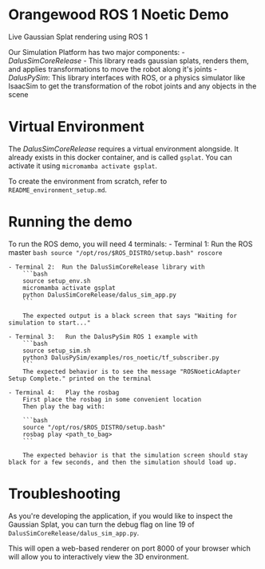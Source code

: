 # Orangewood ROS 1 Noetic Demo

Live Gaussian Splat rendering using ROS 1

Our Simulation Platform has two major components:
    - *DalusSimCoreRelease* - This library reads gaussian splats, renders them, and applies transformations to move the robot along it's joints
    - *DalusPySim*: This library interfaces with ROS, or a physics simulator like IsaacSim to get the transformation of the robot joints and any objects in the scene

# Virtual Environment
The *DalusSimCoreRelease* requires a virtual environment alongside. It already exists in this docker container, and is called `gsplat`. You can activate it using `micromamba activate gsplat`. 

To create the environment from scratch, refer to `README_environment_setup.md`.

# Running the demo
To run the ROS demo, you will need 4 terminals:
    - Terminal 1: Run the ROS master
        ```bash
        source "/opt/ros/$ROS_DISTRO/setup.bash"
        roscore
        ```

    - Terminal 2:  Run the DalusSimCoreRelease library with
        ```bash
        source setup_env.sh
        micromamba activate gsplat
        python DalusSimCoreRelease/dalus_sim_app.py
        ```

        The expected output is a black screen that says "Waiting for simulation to start..."
    
    - Terminal 3:   Run the DalusPySim ROS 1 example with
        ```bash
        source setup_sim.sh
        python3 DalusPySim/examples/ros_noetic/tf_subscriber.py
        ```
        The expected behavior is to see the message "ROSNoeticAdapter Setup Complete." printed on the terminal
    
    - Terminal 4:   Play the rosbag
        First place the rosbag in some convenient location
        Then play the bag with:
        
        ```bash
        source "/opt/ros/$ROS_DISTRO/setup.bash"
        rosbag play <path_to_bag>
        ```
        
        The expected behavior is that the simulation screen should stay black for a few seconds, and then the simulation should load up.

# Troubleshooting
As you're developing the application, if you would like to inspect the Gaussian Splat, you can turn the debug flag on line 19 of `DalusSimCoreRelease/dalus_sim_app.py`.

This will open a web-based renderer on port 8000 of your browser which will allow you to interactively view the 3D environment.
